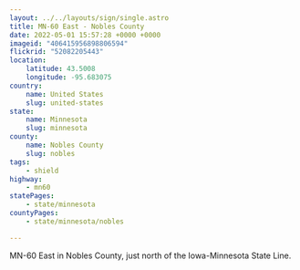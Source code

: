 ```yaml
---
layout: ../../layouts/sign/single.astro
title: MN-60 East - Nobles County
date: 2022-05-01 15:57:28 +0000 +0000
imageid: "406415956898806594"
flickrid: "52082205443"
location:
    latitude: 43.5008
    longitude: -95.683075
country:
    name: United States
    slug: united-states
state:
    name: Minnesota
    slug: minnesota
county:
    name: Nobles County
    slug: nobles
tags:
    - shield
highway:
    - mn60
statePages:
    - state/minnesota
countyPages:
    - state/minnesota/nobles

---
```

MN-60 East in Nobles County, just north of the Iowa-Minnesota State Line.